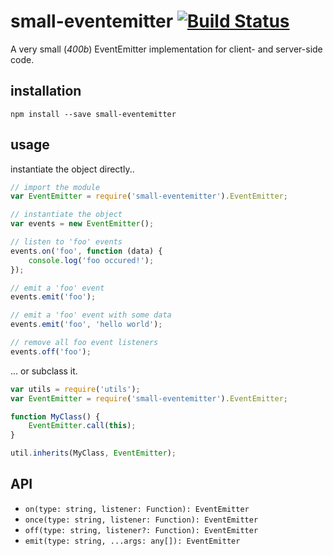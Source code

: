 # small-eventemitter [![Build Status][0]][1]

A very small (*400b*) EventEmitter implementation for client- and server-side code.


## installation
`npm install --save small-eventemitter`


## usage
instantiate the object directly..

```javascript
// import the module
var EventEmitter = require('small-eventemitter').EventEmitter;

// instantiate the object
var events = new EventEmitter();

// listen to 'foo' events
events.on('foo', function (data) {
    console.log('foo occured!');
});

// emit a 'foo' event
events.emit('foo');

// emit a 'foo' event with some data
events.emit('foo', 'hello world');

// remove all foo event listeners
events.off('foo');
```

... or subclass it.
```javascript
var utils = require('utils');
var EventEmitter = require('small-eventemitter').EventEmitter;

function MyClass() {
    EventEmitter.call(this);
}

util.inherits(MyClass, EventEmitter);
```


## API

- `on(type: string, listener: Function): EventEmitter`
- `once(type: string, listener: Function): EventEmitter`
- `off(type: string, listener?: Function): EventEmitter`
- `emit(type: string, ...args: any[]): EventEmitter`

[0]: https://travis-ci.org/ZauberNerd/small-eventemitter.svg
[1]: https://travis-ci.org/ZauberNerd/small-eventemitter
